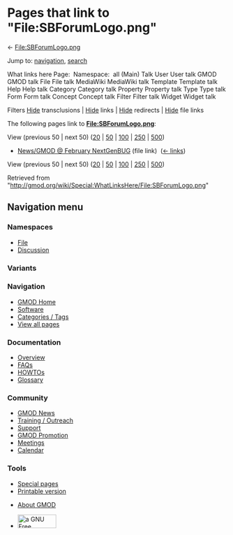 <div id="mw-page-base" class="noprint">

</div>

<div id="mw-head-base" class="noprint">

</div>

<div id="content" class="mw-body" role="main">

<span id="top"></span>

<div id="mw-js-message" style="display:none;">

</div>



# <span dir="auto">Pages that link to "File:SBForumLogo.png"</span>

<div id="bodyContent">

<div id="contentSub">

←
[File:SBForumLogo.png](/wiki/File:SBForumLogo.png "File:SBForumLogo.png")

</div>

<div id="jump-to-nav" class="mw-jump">

Jump to: [navigation](#mw-navigation), [search](#p-search)

</div>

<div id="mw-content-text">

What links here Page:  Namespace:  all (Main) Talk User User talk GMOD
GMOD talk File File talk MediaWiki MediaWiki talk Template Template talk
Help Help talk Category Category talk Property Property talk Type Type
talk Form Form talk Concept Concept talk Filter Filter talk Widget
Widget talk

Filters
[Hide](/mediawiki/index.php?title=Special:WhatLinksHere/File:SBForumLogo.png&hidetrans=1 "Special:WhatLinksHere/File:SBForumLogo.png")
transclusions \|
[Hide](/mediawiki/index.php?title=Special:WhatLinksHere/File:SBForumLogo.png&hidelinks=1 "Special:WhatLinksHere/File:SBForumLogo.png")
links \|
[Hide](/mediawiki/index.php?title=Special:WhatLinksHere/File:SBForumLogo.png&hideredirs=1 "Special:WhatLinksHere/File:SBForumLogo.png")
redirects \|
[Hide](/mediawiki/index.php?title=Special:WhatLinksHere/File:SBForumLogo.png&hideimages=1 "Special:WhatLinksHere/File:SBForumLogo.png")
file links

The following pages link to
**[File:SBForumLogo.png](/wiki/File:SBForumLogo.png "File:SBForumLogo.png")**:

View (previous 50 \| next 50)
([20](/mediawiki/index.php?title=Special:WhatLinksHere/File:SBForumLogo.png&limit=20 "Special:WhatLinksHere/File:SBForumLogo.png")
\|
[50](/mediawiki/index.php?title=Special:WhatLinksHere/File:SBForumLogo.png&limit=50 "Special:WhatLinksHere/File:SBForumLogo.png")
\|
[100](/mediawiki/index.php?title=Special:WhatLinksHere/File:SBForumLogo.png&limit=100 "Special:WhatLinksHere/File:SBForumLogo.png")
\|
[250](/mediawiki/index.php?title=Special:WhatLinksHere/File:SBForumLogo.png&limit=250 "Special:WhatLinksHere/File:SBForumLogo.png")
\|
[500](/mediawiki/index.php?title=Special:WhatLinksHere/File:SBForumLogo.png&limit=500 "Special:WhatLinksHere/File:SBForumLogo.png"))

- [News/GMOD @ February
  NextGenBUG](/wiki/News/GMOD_@_February_NextGenBUG "News/GMOD @ February NextGenBUG")
  (file link) ‎ <span class="mw-whatlinkshere-tools">([←
  links](/mediawiki/index.php?title=Special:WhatLinksHere&target=News%2FGMOD+%40+February+NextGenBUG "Special:WhatLinksHere"))</span>

View (previous 50 \| next 50)
([20](/mediawiki/index.php?title=Special:WhatLinksHere/File:SBForumLogo.png&limit=20 "Special:WhatLinksHere/File:SBForumLogo.png")
\|
[50](/mediawiki/index.php?title=Special:WhatLinksHere/File:SBForumLogo.png&limit=50 "Special:WhatLinksHere/File:SBForumLogo.png")
\|
[100](/mediawiki/index.php?title=Special:WhatLinksHere/File:SBForumLogo.png&limit=100 "Special:WhatLinksHere/File:SBForumLogo.png")
\|
[250](/mediawiki/index.php?title=Special:WhatLinksHere/File:SBForumLogo.png&limit=250 "Special:WhatLinksHere/File:SBForumLogo.png")
\|
[500](/mediawiki/index.php?title=Special:WhatLinksHere/File:SBForumLogo.png&limit=500 "Special:WhatLinksHere/File:SBForumLogo.png"))

</div>

<div class="printfooter">

Retrieved from
"<http://gmod.org/wiki/Special:WhatLinksHere/File:SBForumLogo.png>"

</div>

<div id="catlinks" class="catlinks catlinks-allhidden">

</div>

<div class="visualClear">

</div>

</div>

</div>

<div id="mw-navigation">

## Navigation menu

<div id="mw-head">



<div id="left-navigation">

<div id="p-namespaces" class="vectorTabs" role="navigation"
aria-labelledby="p-namespaces-label">

### Namespaces

- <span id="ca-nstab-image"><a href="/wiki/File:SBForumLogo.png" accesskey="c"
  title="View the file page [c]">File</a></span>
- <span id="ca-talk"><a
  href="/mediawiki/index.php?title=File_talk:SBForumLogo.png&amp;action=edit&amp;redlink=1"
  accesskey="t"
  title="Discussion about the content page [t]">Discussion</a></span>

</div>

<div id="p-variants" class="vectorMenu emptyPortlet" role="navigation"
aria-labelledby="p-variants-label">

### 

### Variants[](#)

<div class="menu">

</div>

</div>

</div>

<div id="right-navigation">





</div>



</div>

</div>

</div>

<div id="mw-panel">

<div id="p-logo" role="banner">

<a href="/wiki/Main_Page"
style="background-image: url(http://gmod.org/images/GMOD-cogs.png);"
title="Visit the main page"></a>

</div>

<div id="p-Navigation" class="portal" role="navigation"
aria-labelledby="p-Navigation-label">

### Navigation

<div class="body">

- <span id="n-GMOD-Home">[GMOD Home](/wiki/Main_Page)</span>
- <span id="n-Software">[Software](/wiki/GMOD_Components)</span>
- <span id="n-Categories-.2F-Tags">[Categories /
  Tags](/wiki/Categories)</span>
- <span id="n-View-all-pages">[View all
  pages](/wiki/Special:AllPages)</span>

</div>

</div>

<div id="p-Documentation" class="portal" role="navigation"
aria-labelledby="p-Documentation-label">

### Documentation

<div class="body">

- <span id="n-Overview">[Overview](/wiki/Overview)</span>
- <span id="n-FAQs">[FAQs](/wiki/Category:FAQ)</span>
- <span id="n-HOWTOs">[HOWTOs](/wiki/Category:HOWTO)</span>
- <span id="n-Glossary">[Glossary](/wiki/Glossary)</span>

</div>

</div>

<div id="p-Community" class="portal" role="navigation"
aria-labelledby="p-Community-label">

### Community

<div class="body">

- <span id="n-GMOD-News">[GMOD News](/wiki/GMOD_News)</span>
- <span id="n-Training-.2F-Outreach">[Training /
  Outreach](/wiki/Training_and_Outreach)</span>
- <span id="n-Support">[Support](/wiki/Support)</span>
- <span id="n-GMOD-Promotion">[GMOD
  Promotion](/wiki/GMOD_Promotion)</span>
- <span id="n-Meetings">[Meetings](/wiki/Meetings)</span>
- <span id="n-Calendar">[Calendar](/wiki/Calendar)</span>

</div>

</div>

<div id="p-tb" class="portal" role="navigation"
aria-labelledby="p-tb-label">

### Tools

<div class="body">

- <span id="t-specialpages"><a href="/wiki/Special:SpecialPages" accesskey="q"
  title="A list of all special pages [q]">Special pages</a></span>
- <span id="t-print"><a
  href="/mediawiki/index.php?title=Special:WhatLinksHere/File:SBForumLogo.png&amp;printable=yes"
  rel="alternate" accesskey="p"
  title="Printable version of this page [p]">Printable version</a></span>

</div>

</div>

</div>

</div>

<div id="footer" role="contentinfo">

- <span id="footer-places-about">[About
  GMOD](/wiki/GMOD:About "GMOD:About")</span>

<!-- -->

- <span id="footer-copyrightico">[<img src="http://www.gnu.org/graphics/gfdl-logo-small.png" width="88"
  height="31" alt="a GNU Free Documentation License" />](http://www.gnu.org/licenses/fdl-1.3.html)</span>




</div>
